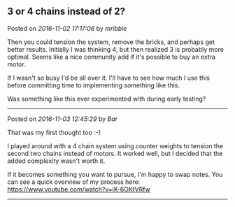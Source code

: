 ## 3 or 4 chains instead of 2?
Posted on *2016-11-02 17:17:06* by *mribble*

Then you could tension the system, remove the bricks, and perhaps get better results.  Initially I was thinking 4, but then realized 3 is probably more optimal.  Seems like a nice community add if it's possible to buy an extra motor.

If I wasn't so busy I'd be all over it.  I'll have to see how much I use this before committing time to implementing something like this.

Was something like this ever experimented with during early testing?

---

Posted on *2016-11-03 12:45:29* by *Bar*

That was my first thought too :-)

I played around with a 4 chain system using counter weights to tension the second two chains instead of motors. It worked well, but I decided that the added complexity wasn't worth it. 

If it becomes something you want to pursue, I'm happy to swap notes. You can see a quick overview of my process here: https://www.youtube.com/watch?v=iK-6OKtVRfw

---

